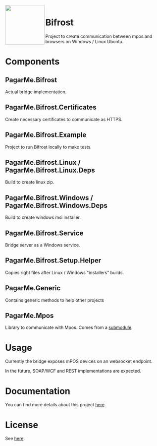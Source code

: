 <img src="https://cdn.rawgit.com/pagarme/brand/9ec30d3d4a6dd8b799bca1c25f60fb123ad66d5b/logo-circle.svg" width="127px" height="127px" align="left"/>

# Bifrost

Project to create communication between mpos and browsers on Windows / Linux Ubuntu.

# Components

## PagarMe.Bifrost

Actual bridge implementation.

## PagarMe.Bifrost.Certificates

Create necessary certificates to communicate as HTTPS.

## PagarMe.Bifrost.Example

Project to run Bifrost locally to make tests.

## PagarMe.Bifrost.Linux / PagarMe.Bifrost.Linux.Deps

Build to create linux zip.

## PagarMe.Bifrost.Windows / PagarMe.Bifrost.Windows.Deps

Build to create windows msi installer.

## PagarMe.Bifrost.Service

Bridge server as a Windows service.

## PagarMe.Bifrost.Setup.Helper

Copies right files after Linux / Windows "installers" builds.

## PagarMe.Generic

Contains generic methods to help other projects

## PagarMe.Mpos

Library to communicate with Mpos. Comes from a [submodule](mpos-net-sdk).

# Usage

Currently the bridge exposes mPOS devices on an websocket endpoint.

In the future, SOAP/WCF and REST implementations are expected.

# Documentation

You can find more details about this project [here](docs/).

# License

See [here](LICENSE.md).
